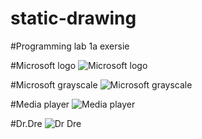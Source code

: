 # static-drawing
#Programming lab 1a exersie

#Microsoft logo
![Microsoft logo](https://user-images.githubusercontent.com/108837318/213286192-7b4b4cc6-d32a-49a9-bd54-12502de9ccad.png)

#Microsoft grayscale
![Microsoft grayscale](https://user-images.githubusercontent.com/108837318/213286614-f3b5e330-8e69-44bb-a26c-f88db4d5f517.png)

#Media player
![Media player](https://user-images.githubusercontent.com/108837318/213287143-d70d04d0-0e8b-4cff-8a04-fb18fd39dcf6.png)

#Dr.Dre
![Dr Dre](https://user-images.githubusercontent.com/108837318/213287491-796a5c2b-2cfb-40eb-a304-8e740da64e50.png)
